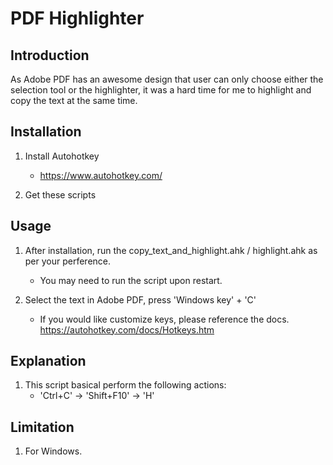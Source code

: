# PDF Highlighter

## Introduction

As Adobe PDF has an awesome design that user can only choose either the selection tool or the highlighter, it was a hard time for me to highlight and copy the text at the same time.  

## Installation

1.  Install Autohotkey
    - https://www.autohotkey.com/

2.  Get these scripts

## Usage
1.  After installation, run the copy_text_and_highlight.ahk / highlight.ahk as per your perference.
    - You may need to run the script upon restart.
    
2.  Select the text in Adobe PDF, press 'Windows key' + 'C'
    - If you would like customize keys, please reference the docs.
      https://autohotkey.com/docs/Hotkeys.htm
    
## Explanation
1.  This script basical perform the following actions:
    - 'Ctrl+C' -> 'Shift+F10' -> 'H'

##  Limitation
1.  For Windows.